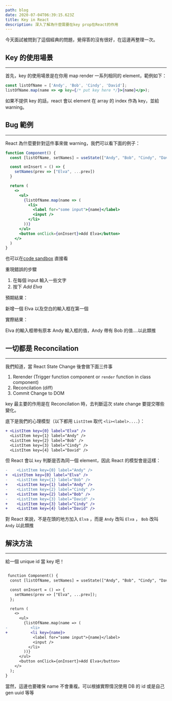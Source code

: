 ```yaml
---
path: blog
date: 2020-07-04T06:39:15.623Z
title: Key in React
description: 深入了解為什麼需要在key prop在React的作用
---
```


今天面試被問到了這個經典的問題，覺得答的沒有很好，在這邊再整理一次。

## Key 的使用場景

---

首先，key 的使用場景是在你用 map render 一系列相同的 element，範例如下：

```jsx
const listOfName = ['Andy', 'Bob', 'Cindy', 'David'];
listOfName.map(name => <p key={/* put key here */}>{name}</p>);
```

如果不提供 key 的話，react 會以 element 在 array 的 index 作為 key，並給 warning。

## Bug 範例

---

React 為什麼要針對這件事來做 warning，我們可以看下面的例子：

```jsx
function Component() {
  const [listOfName, setNames] = useState(["Andy", "Bob", "Cindy", "David"])

  const onInsert = () => {
    setNames(prev => ["Elva", ...prev])
  }

  return (
    <>
      <ul>
        {listOfName.map(name => (
          <li>
            <label for="some input">{name}</label>
            <input />
          </li>
        ))}
      </ul>
      <button onClick={onInsert}>Add Elva</button>
    </>
  )
}
```

也可以在[code sandbox](https://codesandbox.io/s/react-key-issue-9gfte?file=/src/App.js:65-506) 直接看

重現錯誤的步驟

1. 在每個 input 輸入一些文字
2. 按下 _Add Elva_

預期結果：

新增一個 Elva 以及空白的輸入框在第一個

實際結果：

Elva 的輸入框帶有原本 Andy 輸入框的值，Andy 帶有 Bob 的值....以此類推

## 一切都是 Reconcilation

---

我們知道，當 React State Change 後會做下面三件事

1. Rerender (Trigger function component or `render` function in class component)
2. Reconcilation (diff)
3. Commit Change to DOM

key 最主要的作用是在 Reconcilation 時，去判斷這次 state change 要提交哪些變化。

底下是我們的心理模型（以下都用 `ListItem` 取代 `<li><label>....`）：

```diff
+ <ListItem key={0} label="Elva" />
  <ListItem key={1} label="Andy" />
  <ListItem key={2} label="Bob" />
  <ListItem key={3} label="Cindy" />
  <ListItem key={4} label="David" />
```

但 React 會以 `key` 判斷是否為同一個 element，因此 React 的模型會是這樣：

```diff
-	 <ListItem key={0} label="Andy" />
+  <ListItem key={0} label="Elva" />
-	 <ListItem key={1} label="Bob" />
+	 <ListItem key={1} label="Andy" />
-	 <ListItem key={2} label="Cindy" />
+	 <ListItem key={2} label="Bob" />
-	 <ListItem key={3} label="David" />
+	 <ListItem key={3} label="Cindy" />
+	 <ListItem key={4} label="David" />
```

對 React 來說，不是在頭的地方加入 `Elva` ，而是 `Andy` 改叫 `Elva` ， `Bob` 改叫 `Andy` 以此類推

## 解決方法

---

給一個 unique id 當 key 吧！

```diff

 function Component() {
  const [listOfName, setNames] = useState(["Andy", "Bob", "Cindy", "David"]);

  const onInsert = () => {
    setNames(prev => ["Elva", ...prev]);
  };

  return (
    <>
      <ul>
        {listOfName.map(name => (
-          <li>
+          <li key={name}>
            <label for="some input">{name}</label>
            <input />
          </li>
        ))}
      </ul>
      <button onClick={onInsert}>Add Elva</button>
    </>
  );
}
```

當然，這邊也要確保 name 不會重複。可以根據實際情況使用 DB 的 id 或是自己 gen uuid 等等
